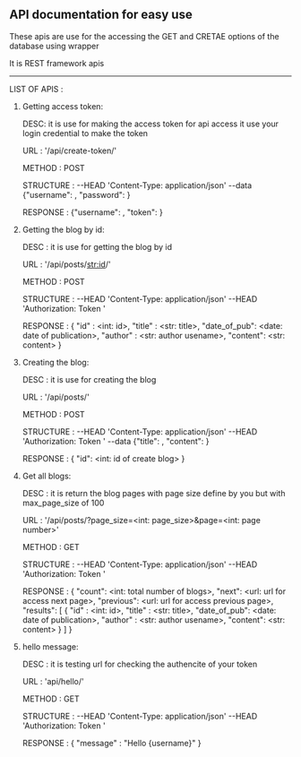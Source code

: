 API documentation for easy use
------------------------------

These apis are use for the accessing the GET and CRETAE options of the database using wrapper 

It is REST framework apis 

------------------------------

LIST OF APIS : 

1. Getting access token: 

    DESC: it is use for making the access token for api access it use your login credential to make the token

    URL : '/api/create-token/'

    METHOD : POST

    STRUCTURE : --HEAD 'Content-Type: application/json' --data {"username": <your username> , "password": <your password>}

    RESPONSE : {"username": <your username> , "token": <access token>}

2. Getting the blog by id: 

    DESC : it is use for getting the blog by id

    URL : '/api/posts/<str:id>/'

    METHOD : POST 

    STRUCTURE : --HEAD 'Content-Type: application/json' --HEAD 'Authorization: Token <your access token>'

    RESPONSE : {
        "id" : <int: id>,
        "title" : <str: title>,
        "date_of_pub": <date: date of publication>,
        "author" : <str: author usename>,
        "content": <str: content>
    }

3. Creating the blog:

    DESC : it is use for creating the blog

    URL : '/api/posts/'

    METHOD : POST   

    STRUCTURE : --HEAD 'Content-Type: application/json' --HEAD 'Authorization: Token <your access token>' --data {"title":<blog title> , "content": <content> }

    RESPONSE : {
        "id": <int: id of create blog>
    }

4. Get all blogs: 

    DESC : it is return the blog pages with page size define by you but with max_page_size of 100 

    URL : '/api/posts/?page_size=<int: page_size>&page=<int: page number>'

    METHOD : GET

    STRUCTURE : --HEAD 'Content-Type: application/json' --HEAD 'Authorization: Token <your access token>'

    RESPONSE : {
        "count": <int: total number of blogs>,
        "next": <url: url for access next page>,
        "previous": <url: url for access previous page>,
        "results": [
            {
                "id" : <int: id>,
                "title" : <str: title>,
                "date_of_pub": <date: date of publication>,
                "author" : <str: author usename>,
                "content": <str: content>
            }
        ]
    }

5. hello message: 

    DESC : it is testing url for checking the authencite of your token 

    URL : 'api/hello/'

    METHOD : GET

    STRUCTURE : --HEAD 'Content-Type: application/json' --HEAD 'Authorization: Token <your access token>'

    RESPONSE : {
        "message" : "Hello {username}"
    }